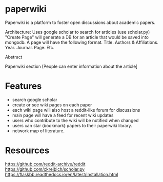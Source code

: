 # paperwiki


Paperwiki is a platform to foster open discussions about academic papers.

Architecture:
Uses google scholar to search for articles (use scholar.py)
"Create Page" will generate a DB for an article
that would be saved into mongodb.
A page will have the following format.
Title.
Authors & Affiliations.
Year. Journal. Page. Etc.

Abstract

Paperwiki section
[People can enter information about the article]

# Features
- search google scholar
- create or see wiki pages on each paper
- each wiki page will also host a reddit-like forum for discussions
- main page will have a feed for recent wiki updates
- users who contribute to the wiki will be notified when changed
- users can star (bookmark) papers to their paperwiki library.
- network map of literature. 

# Resources
https://github.com/reddit-archive/reddit
https://github.com/ckreibich/scholar.py
https://flaskbb.readthedocs.io/en/latest/installation.html
